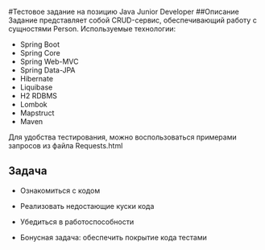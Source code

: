 #Тестовое задание на позицию Java Junior Developer
##Описание
Задание представляет собой CRUD-сервис, обеспечивающий работу с сущностями Person.
Используемые технологии:
- Spring Boot
- Spring Core
- Spring Web-MVC
- Spring Data-JPA
- Hibernate
- Liquibase
- H2 RDBMS
- Lombok
- Mapstruct
- Maven

Для удобства тестирования, можно воспользоваться примерами запросов из файла Requests.html

## Задача
- Ознакомиться с кодом
- Реализовать недостающие куски кода
- Убедиться в работоспособности

- Бонусная задача: обеспечить покрытие кода тестами